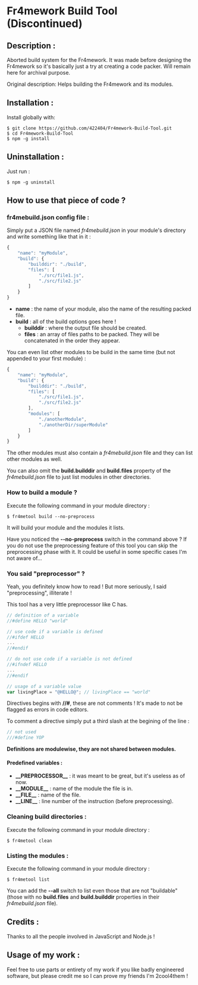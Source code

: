 # Fr4mework Build Tool (Discontinued)
## Description :
Aborted build system for the Fr4mework. It was made before designing the Fr4mework so it's basically just a try at creating a code packer. Will remain here for archival purpose.

Original description:
Helps building the Fr4mework and its modules.

## Installation :
Install globally with:
```
$ git clone https://github.com/422404/Fr4mework-Build-Tool.git
$ cd Fr4mework-Build-Tool
$ npm -g install
```

## Uninstallation :
Just run :
```
$ npm -g uninstall
```

## How to use that piece of code ?
### fr4mebuild.json config file :
Simply put a JSON file named *fr4mebuild.json* in your module's directory and write something like that in it :
```javascript
{
    "name": "myModule",
    "build": {
        "builddir": "./build",
        "files": [
            "./src/file1.js",
            "./src/file2.js"
        ]
    }
}
```

* **name** : the name of your module, also the name of the resulting packed file.
* **build** : all of the build options goes here !
  * **builddir** : where the output file should be created.
  * **files** : an array of files paths to be packed. They will be concatenated in the order they appear.

You can even list other modules to be build in the same time (but not appended to your first module) :
```javascript
{
    "name": "myModule",
    "build": {
        "builddir": "./build",
        "files": [
            "./src/file1.js",
            "./src/file2.js"
        ],
        "modules": [
            "./anotherModule",
            "./anotherDir/superModule"
        ]
    }
}
```
The other modules must also contain a *fr4mebuild.json* file and they can list other modules as well.

You can also omit the **build.builddir** and **build.files** property of the *fr4mebuild.json* file to just list modules in other directories.

### How to build a module ?
Execute the following command in your module directory :
```
$ fr4metool build --no-preprocess
```
It will build your module and the modules it lists.

Have you noticed the **--no-preprocess** switch in the command above ?
If you do not use the preprocessing feature of this tool you can skip the preprocessing phase with it. It could be useful in some specific cases I'm not aware of...

### You said "preprocessor" ?
Yeah, you definitely know how to read !
But more seriously, I said "preprocessing", illiterate !

This tool has a very little preprocessor like C has.
```javascript
// definition of a variable
//#define HELLO "world"

// use code if a variable is defined
//#ifdef HELLO
...
//#endif

// do not use code if a variable is not defined
//#ifndef HELLO
...
//#endif

// usage of a variable value
var livingPlace = "@HELLO@"; // livingPlace == "world"
```
Directives begins with **//#**, these are not comments ! It's made to not be flagged as errors in code editors.

To comment a directive simply put a third slash at the begining of the line :
```javascript
// not used
///#define YOP
```

**Definitions are modulewise, they are not shared between modules.**

#### Predefined variables :
* **\_\_PREPROCESSOR\_\_** : it was meant to be great, but it's useless as of now.
* **\_\_MODULE\_\_** : name of the module the file is in.
* **\_\_FILE\_\_** : name of the file.
* **\_\_LINE\_\_** : line number of the instruction (before preprocessing).

### Cleaning build directories :
Execute the following command in your module directory :
```
$ fr4metool clean
```

### Listing the modules :
Execute the following command in your module directory :
```
$ fr4metool list
```

You can add the **--all** switch to list even those that are not "buildable" (those with no **build.files** and **build.builddir** properties in their *fr4mebuild.json* file).

## Credits :
Thanks to all the people involved in JavaScript and Node.js !

## Usage of my work :
Feel free to use parts or entirety of my work if you like badly engineered software, but please credit me so I can prove my friends I'm 2cool4them !
